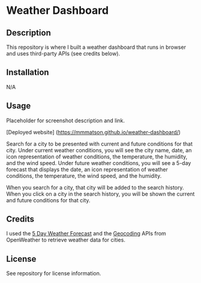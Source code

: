 # Weather Dashboard

## Description

This repository is where I built a weather dashboard that runs in browser and uses third-party APIs (see credits below). 

## Installation

N/A

## Usage

Placeholder for screenshot description and link.

[Deployed website] (https://mmmatson.github.io/weather-dashboard/)

Search for a city to be presented with current and future conditions for that city. Under current weather conditions, you will see the city name, date, an icon representation of weather conditions, the temperature, the humidity, and the wind speed. Under future weather conditions, you will see a 5-day forecast that displays the date, an icon representation of weather conditions, the temperature, the wind speed, and the humidity. 

When you search for a city, that city will be added to the search history. When you click on a city in the search history, you will be shown the current and future conditions for that city.

## Credits

I used the [5 Day Weather Forecast](https://openweathermap.org/forecast5) and the [Geocoding](https://openweathermap.org/api/geocoding-api) APIs from OpenWeather to retrieve weather data for cities.

## License

See repository for license information.